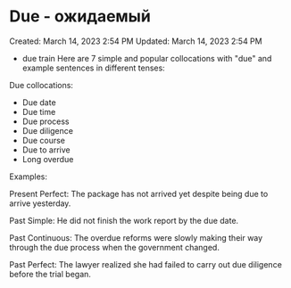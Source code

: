 # Due - ожидаемый

Created: March 14, 2023 2:54 PM
Updated: March 14, 2023 2:54 PM

- due train
Here are 7 simple and popular collocations with "due" and example sentences in different tenses:

Due collocations:

- Due date
- Due time
- Due process 
- Due diligence
- Due course
- Due to arrive  
- Long overdue

Examples:  

Present Perfect:
The package has not arrived yet despite being due to arrive yesterday.

Past Simple: 
He did not finish the work report by the due date.

Past Continuous:
The overdue reforms were slowly making their way through the due process when the government changed.

Past Perfect:
The lawyer realized she had failed to carry out due diligence before the trial began.